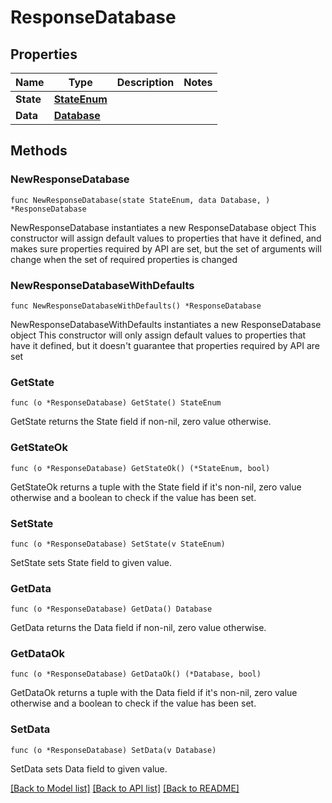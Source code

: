 # ResponseDatabase

## Properties

Name | Type | Description | Notes
------------ | ------------- | ------------- | -------------
**State** | [**StateEnum**](StateEnum.md) |  | 
**Data** | [**Database**](Database.md) |  | 

## Methods

### NewResponseDatabase

`func NewResponseDatabase(state StateEnum, data Database, ) *ResponseDatabase`

NewResponseDatabase instantiates a new ResponseDatabase object
This constructor will assign default values to properties that have it defined,
and makes sure properties required by API are set, but the set of arguments
will change when the set of required properties is changed

### NewResponseDatabaseWithDefaults

`func NewResponseDatabaseWithDefaults() *ResponseDatabase`

NewResponseDatabaseWithDefaults instantiates a new ResponseDatabase object
This constructor will only assign default values to properties that have it defined,
but it doesn't guarantee that properties required by API are set

### GetState

`func (o *ResponseDatabase) GetState() StateEnum`

GetState returns the State field if non-nil, zero value otherwise.

### GetStateOk

`func (o *ResponseDatabase) GetStateOk() (*StateEnum, bool)`

GetStateOk returns a tuple with the State field if it's non-nil, zero value otherwise
and a boolean to check if the value has been set.

### SetState

`func (o *ResponseDatabase) SetState(v StateEnum)`

SetState sets State field to given value.


### GetData

`func (o *ResponseDatabase) GetData() Database`

GetData returns the Data field if non-nil, zero value otherwise.

### GetDataOk

`func (o *ResponseDatabase) GetDataOk() (*Database, bool)`

GetDataOk returns a tuple with the Data field if it's non-nil, zero value otherwise
and a boolean to check if the value has been set.

### SetData

`func (o *ResponseDatabase) SetData(v Database)`

SetData sets Data field to given value.



[[Back to Model list]](../README.md#documentation-for-models) [[Back to API list]](../README.md#documentation-for-api-endpoints) [[Back to README]](../README.md)


